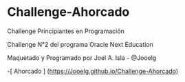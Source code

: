 # Challenge-Ahorcado

Challenge Principiantes en Programación

Challenge N°2 del programa Oracle Next Education

Maquetado y Programado por Joel A. Isla - @Jooelg

-[ Ahorcado ]
(https://Jooelg.github.io/Challenge-Ahorcado)
